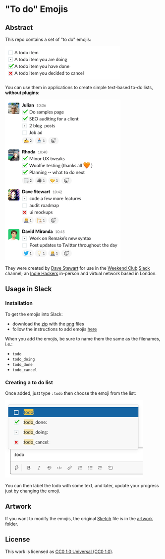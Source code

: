 # "To do" Emojis

## Abstract

This repo contains a set of "to do" emojis:

![live example](./docs/emojis.png)

You can use them in applications to create simple text-based to-do lists, **without plugins**:

![live example](./docs/example.png)

They were created by [Dave Stewart](https://twitter.com/dave_stewart) for use in the [Weekend Club](https://twitter.com/weekendclubldn) [Slack](https://slack.com) channel; an [Indie Hackers](https://indiehackers.com) in-person and virtual network based in London.

## Usage in Slack

### Installation

To get the emojis into Slack:

- download the [zip](https://github.com/davestewart/todo-emojis/releases/tag/v1.0.0) with the [png](./emojis) files
- follow the instructions to add emojis [here](https://slack.com/intl/en-gb/help/articles/206870177-Add-custom-emoji-to-your-workspace-Add-custom-emoji-to-your-workspace)

When you add the emojis, be sure to name them the same as the filenames, i.e.:

- `todo`
- `todo_doing`
- `todo_done`
- `todo_cancel`

### Creating a to do list

Once added, just type `:todo` then choose the emoji from the list:

![emojis](./docs/choose.png)

You can then label the todo with some text, and later, update your progress just by changing the emoji.

## Artwork

If you want to modify the emojis, the original [Sketch](https://www.sketch.com/) file is in the [artwork](./artwork) folder.

## License

This work is licensed as [CC0 1.0 Universal (CC0 1.0)](https://creativecommons.org/publicdomain/zero/1.0/deed.en).

